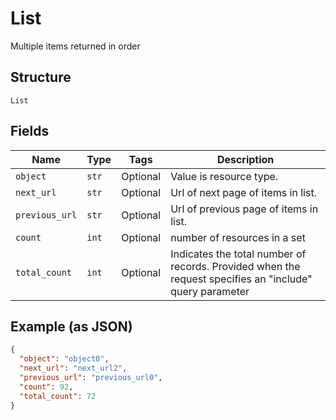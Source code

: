 
# List

Multiple items returned in order

## Structure

`List`

## Fields

| Name | Type | Tags | Description |
|  --- | --- | --- | --- |
| `object` | `str` | Optional | Value is resource type. |
| `next_url` | `str` | Optional | Url of next page of items in list. |
| `previous_url` | `str` | Optional | Url of previous page of items in list. |
| `count` | `int` | Optional | number of resources in a set |
| `total_count` | `int` | Optional | Indicates the total number of records. Provided when the request specifies an "include" query parameter |

## Example (as JSON)

```json
{
  "object": "object0",
  "next_url": "next_url2",
  "previous_url": "previous_url0",
  "count": 92,
  "total_count": 72
}
```

